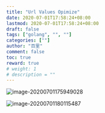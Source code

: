 ```yaml
---
title: "Url Values Opimize"
date: 2020-07-01T17:58:24+08:00
lastmod: 2020-07-01T17:58:24+08:00
draft: false
tags: ["golang", "", ""]
categories: [""]
author: "百里"
comment: false
toc: true
reward: true
# weight: 1
# description = ""
---
```


![image-20200701175949028](http://img.sgfoot.com/b/20200702202100.png?imageslim)

![image-20200701180115487](http://img.sgfoot.com/b/20200702202105.png?imageslim)